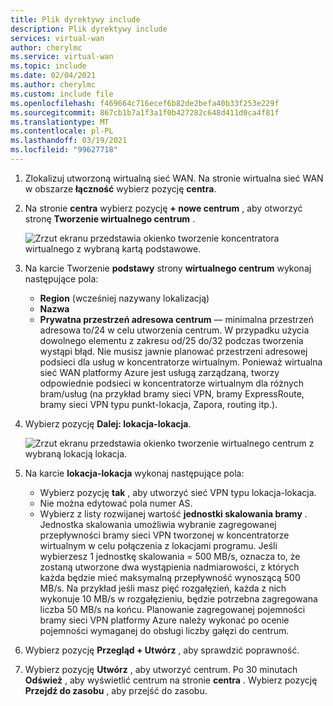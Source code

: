 ```yaml
---
title: Plik dyrektywy include
description: Plik dyrektywy include
services: virtual-wan
author: cherylmc
ms.service: virtual-wan
ms.topic: include
ms.date: 02/04/2021
ms.author: cherylmc
ms.custom: include file
ms.openlocfilehash: f469664c716ecef6b82de2befa40b33f253e229f
ms.sourcegitcommit: 867cb1b7a1f3a1f0b427282c648d411d0ca4f81f
ms.translationtype: MT
ms.contentlocale: pl-PL
ms.lasthandoff: 03/19/2021
ms.locfileid: "99627718"
---
```

1. Zlokalizuj utworzoną wirtualną sieć WAN. Na stronie wirtualna sieć WAN w obszarze **łączność** wybierz pozycję **centra**.
2. Na stronie **centra** wybierz pozycję **+ nowe centrum** , aby otworzyć stronę **Tworzenie wirtualnego centrum** .

    ![Zrzut ekranu przedstawia okienko tworzenie koncentratora wirtualnego z wybraną kartą podstawowe.](./media/virtual-wan-tutorial-hub-include/basics.png "Podstawy")
3. Na karcie Tworzenie **podstawy** strony **wirtualnego centrum** wykonaj następujące pola:

   * **Region** (wcześniej nazywany lokalizacją)
   * **Nazwa**
   * **Prywatna przestrzeń adresowa centrum** — minimalna przestrzeń adresowa to/24 w celu utworzenia centrum. W przypadku użycia dowolnego elementu z zakresu od/25 do/32 podczas tworzenia wystąpi błąd. Nie musisz jawnie planować przestrzeni adresowej podsieci dla usług w koncentratorze wirtualnym. Ponieważ wirtualna sieć WAN platformy Azure jest usługą zarządzaną, tworzy odpowiednie podsieci w koncentratorze wirtualnym dla różnych bram/usług (na przykład bramy sieci VPN, bramy ExpressRoute, bramy sieci VPN typu punkt-lokacja, Zapora, routing itp.).
4. Wybierz pozycję **Dalej: lokacja-lokacja**.

    ![Zrzut ekranu przedstawia okienko tworzenie wirtualnego centrum z wybraną lokacją lokacja.](./media/virtual-wan-tutorial-hub-include/site-to-site.png "Lokacja-lokacja")

5. Na karcie **lokacja-lokacja** wykonaj następujące pola:

   * Wybierz pozycję **tak** , aby utworzyć sieć VPN typu lokacja-lokacja.
   * Nie można edytować pola numer AS.
   * Wybierz z listy rozwijanej wartość **jednostki skalowania bramy** . Jednostka skalowania umożliwia wybranie zagregowanej przepływności bramy sieci VPN tworzonej w koncentratorze wirtualnym w celu połączenia z lokacjami programu. Jeśli wybierzesz 1 jednostkę skalowania = 500 MB/s, oznacza to, że zostaną utworzone dwa wystąpienia nadmiarowości, z których każda będzie mieć maksymalną przepływność wynoszącą 500 MB/s. Na przykład jeśli masz pięć rozgałęzień, każda z nich wykonuje 10 MB/s w rozgałęzieniu, będzie potrzebna zagregowana liczba 50 MB/s na końcu. Planowanie zagregowanej pojemności bramy sieci VPN platformy Azure należy wykonać po ocenie pojemności wymaganej do obsługi liczby gałęzi do centrum.
6. Wybierz pozycję **Przegląd + Utwórz** , aby sprawdzić poprawność.
7. Wybierz pozycję **Utwórz** , aby utworzyć centrum. Po 30 minutach **Odśwież** , aby wyświetlić centrum na stronie **centra** . Wybierz pozycję **Przejdź do zasobu** , aby przejść do zasobu.
